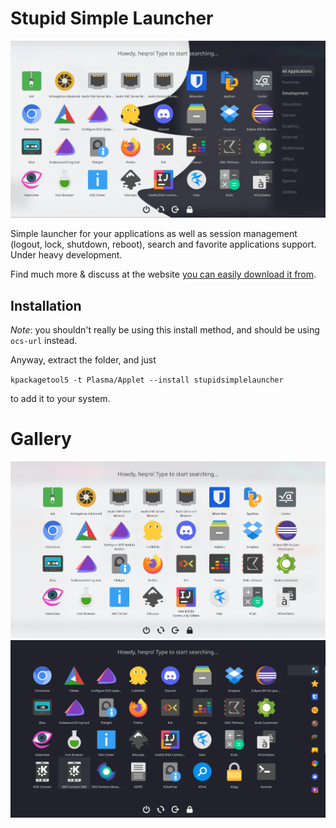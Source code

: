 # Stupid Simple Launcher

![alt text](./previews/Multicolor.png)

Simple launcher for your applications as well as session management (logout, lock, shutdown, reboot), search and favorite applications support. Under heavy development.

Find much more & discuss at the website [you can easily download it from](https://store.kde.org/p/1584342).

## Installation

*Note*: you shouldn't really be using this install method, and should be using `ocs-url` instead.

Anyway, extract the folder, and just

`kpackagetool5 -t Plasma/Applet --install stupidsimplelauncher`

to add it to your system.

# Gallery

![alt text](./previews/NoCategoriesSidebar.png)
![alt text](./previews/CategoriesIconsOnlyDarkNew.png)

